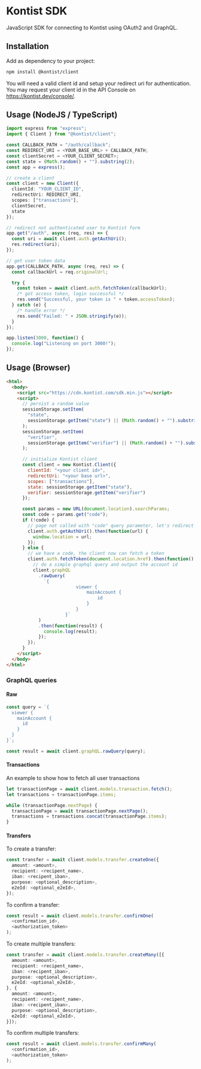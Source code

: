 # Kontist SDK

JavaScript SDK for connecting to Kontist using OAuth2 and GraphQL.

## Installation

Add as dependency to your project:

```bash
npm install @kontist/client
```

You will need a valid client id and setup your redirect uri for authentication. You may request your client id in the API Console on https://kontist.dev/console/.

## Usage (NodeJS / TypeScript)

```typescript
import express from "express";
import { Client } from "@kontist/client";

const CALLBACK_PATH = "/auth/callback";
const REDIRECT_URI = <YOUR_BASE_URL> + CALLBACK_PATH;
const clientSecret = <YOUR_CLIENT_SECRET>;
const state = (Math.random() + "").substring(2);
const app = express();

// create a client
const client = new Client({
  clientId: "YOUR_CLIENT_ID",
  redirectUri: REDIRECT_URI,
  scopes: ["transactions"],
  clientSecret,
  state
});

// redirect not authenticated user to Kontist form
app.get("/auth", async (req, res) => {
  const uri = await client.auth.getAuthUri();
  res.redirect(uri);
});

// get user token data
app.get(CALLBACK_PATH, async (req, res) => {
  const callbackUrl = req.originalUrl;

  try {
    const token = await client.auth.fetchToken(callbackUrl);
    /* got access token, login successful */
    res.send("Successful, your token is " + token.accessToken);
  } catch (e) {
    /* handle error */
    res.send("Failed: " + JSON.stringify(e));
  }
});

app.listen(3000, function() {
  console.log("Listening on port 3000!");
});
```

## Usage (Browser)

```html
<html>
  <body>
    <script src="https://cdn.kontist.com/sdk.min.js"></script>
    <script>
      // persist a random value
      sessionStorage.setItem(
        "state",
        sessionStorage.getItem("state") || (Math.random() + "").substring(2)
      );
      sessionStorage.setItem(
        "verifier",
        sessionStorage.getItem("verifier") || (Math.random() + "").substring(2)
      );

      // initialize Kontist client
      const client = new Kontist.Client({
        clientId: "<your client id>",
        redirectUri: "<your base url>",
        scopes: ["transactions"],
        state: sessionStorage.getItem("state"),
        verifier: sessionStorage.getItem("verifier")
      });

      const params = new URL(document.location).searchParams;
      const code = params.get("code");
      if (!code) {
        // page not called with "code" query parameter, let's redirect the user to the login
        client.auth.getAuthUri().then(function(url) {
          window.location = url;
        });
      } else {
        // we have a code, the client now can fetch a token
        client.auth.fetchToken(document.location.href).then(function() {
          // do a simple graphql query and output the account id
          client.graphQL
            .rawQuery(
              `{
                          viewer {
                              mainAccount {
                                  id
                              }
                          }
                      }`
            )
            .then(function(result) {
              console.log(result);
            });
        });
      }
    </script>
  </body>
</html>
```

### GraphQL queries

#### Raw

```typescript
const query = `{
  viewer {
    mainAccount {
      id
    }
  }
}`;

const result = await client.graphQL.rawQuery(query);
```

#### Transactions

An example to show how to fetch all user transactions

```typescript
let transactionPage = await client.models.transaction.fetch();
let transactions = transactionPage.items;

while (transactionPage.nextPage) {
  transactionPage = await transactionPage.nextPage();
  transactions = transactions.concat(transactionPage.items);
}
```

#### Transfers

To create a transfer:

```typescript
const transfer = await client.models.transfer.createOne({
  amount: <amount>,
  recipient: <recipent_name>,
  iban: <recipent_iban>,
  purpose: <optional_description>,
  e2eId: <optional_e2eId>,
});
```

To confirm a transfer:

```typescript
const result = await client.models.transfer.confirmOne(
  <confirmation_id>,
  <authorization_token>
);
```

To create multiple transfers:

```typescript
const transfer = await client.models.transfer.createMany([{
  amount: <amount>,
  recipient: <recipent_name>,
  iban: <recipent_iban>,
  purpose: <optional_description>,
  e2eId: <optional_e2eId>,
}, {
  amount: <amount>,
  recipient: <recipent_name>,
  iban: <recipent_iban>,
  purpose: <optional_description>,
  e2eId: <optional_e2eId>,
}]);
```

To confirm multiple transfers:

```typescript
const result = await client.models.transfer.confirmMany(
  <confirmation_id>,
  <authorization_token>
);
```
